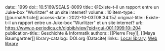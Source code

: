 date:: 1999
doi:: 10.5169/SEALS-8099
title:: @Existe-t-il un rapport entre un Juke-box "Wurlitzer" et un site internet?
volume:: 10
item-type:: [[journalArticle]]
access-date:: 2022-10-03T08:34:15Z
original-title:: Existe-t-il un rapport entre un Juke-box "Wurlitzer" et un site internet?
url:: https://www.e-periodica.ch/digbib/view?pid=gui-001:1999:10::204
publication-title:: Geschichte & Informatik
authors:: [[Pierre Frey]], [[Maya Baumgartner]]
library-catalog:: DOI.org (Datacite)
links:: [Local library](zotero://select/groups/2386895/items/U8M5NBG3), [Web library](https://www.zotero.org/groups/2386895/items/U8M5NBG3)
